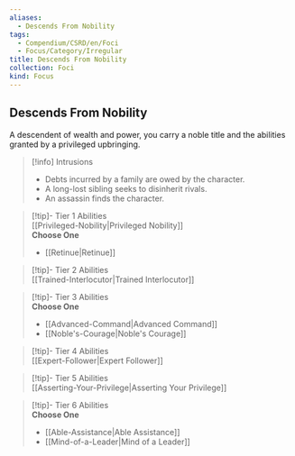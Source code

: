 ```yaml
---
aliases:
  - Descends From Nobility
tags:
  - Compendium/CSRD/en/Foci
  - Focus/Category/Irregular
title: Descends From Nobility
collection: Foci
kind: Focus
---
```

## Descends From Nobility  
A descendent of wealth and power, you carry a noble title and the abilities granted by a privileged upbringing.  

>[!info] Intrusions  
>- Debts incurred by a family are owed by the character.  
>- A long-lost sibling seeks to disinherit rivals.  
>- An assassin finds the character.  


>[!tip]- Tier 1 Abilities  
> [[Privileged-Nobility|Privileged Nobility]]  
> **Choose One**  
>- [[Retinue|Retinue]]  


>[!tip]- Tier 2 Abilities  
> [[Trained-Interlocutor|Trained Interlocutor]]  


>[!tip]- Tier 3 Abilities  
> **Choose One**  
>- [[Advanced-Command|Advanced Command]]  
>- [[Noble's-Courage|Noble's Courage]]  


>[!tip]- Tier 4 Abilities  
> [[Expert-Follower|Expert Follower]]  


>[!tip]- Tier 5 Abilities  
> [[Asserting-Your-Privilege|Asserting Your Privilege]]  


>[!tip]- Tier 6 Abilities  
> **Choose One**  
>- [[Able-Assistance|Able Assistance]]  
>- [[Mind-of-a-Leader|Mind of a Leader]]

